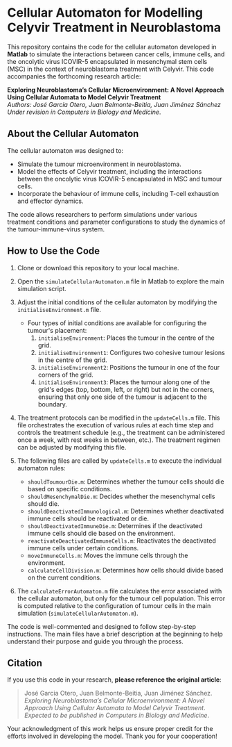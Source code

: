 # Cellular Automaton for Modelling Celyvir Treatment in Neuroblastoma

This repository contains the code for the cellular automaton developed in **Matlab** to simulate the interactions between cancer cells, immune cells, and the oncolytic virus ICOVIR-5 encapsulated in mesenchymal stem cells (MSC) in the context of neuroblastoma treatment with Celyvir. This code accompanies the forthcoming research article:

**Exploring Neuroblastoma’s Cellular Microenvironment: A Novel Approach Using Cellular Automata to Model Celyvir Treatment**  
*Authors: José Garcia Otero, Juan Belmonte-Beitia, Juan Jiménez Sánchez*  
*Under revision in Computers in Biology and Medicine*.

## About the Cellular Automaton

The cellular automaton was designed to:  
- Simulate the tumour microenvironment in neuroblastoma.  
- Model the effects of Celyvir treatment, including the interactions between the oncolytic virus ICOVIR-5 encapsulated in MSC and tumour cells.  
- Incorporate the behaviour of immune cells, including T-cell exhaustion and effector dynamics.  

The code allows researchers to perform simulations under various treatment conditions and parameter configurations to study the dynamics of the tumour-immune-virus system.

## How to Use the Code

1. Clone or download this repository to your local machine.
2. Open the `simulateCellularAutomaton.m` file in Matlab to explore the main simulation script.
3. Adjust the initial conditions of the cellular automaton by modifying the `initialiseEnvironment.m` file.  
   - Four types of initial conditions are available for configuring the tumour's placement:  
     1. `initialiseEnvironment`: Places the tumour in the centre of the grid.  
     2. `initialiseEnvironment1`: Configures two cohesive tumour lesions in the centre of the grid.  
     3. `initialiseEnvironment2`: Positions the tumour in one of the four corners of the grid.  
     4. `initialiseEnvironment3`: Places the tumour along one of the grid's edges (top, bottom, left, or right) but not in the corners, ensuring that only one side of the tumour is adjacent to the boundary.

4. The treatment protocols can be modified in the `updateCells.m` file. This file orchestrates the execution of various rules at each time step and controls the treatment schedule (e.g., the treatment can be administered once a week, with rest weeks in between, etc.). The treatment regimen can be adjusted by modifying this file.

5. The following files are called by `updateCells.m` to execute the individual automaton rules:
   - `shouldToumourDie.m`: Determines whether the tumour cells should die based on specific conditions.
   - `shouldMesenchymalDie.m`: Decides whether the mesenchymal cells should die.
   - `shouldDeactivatedImmunological.m`: Determines whether deactivated immune cells should be reactivated or die.
   - `shouldDeactivatedImmuneDie.m`: Determines if the deactivated immune cells should die based on the environment.
   - `reactivateDeactivatedImmuneCells.m`: Reactivates the deactivated immune cells under certain conditions.
   - `moveImmuneCells.m`: Moves the immune cells through the environment.
   - `calculateCellDivision.m`: Determines how cells should divide based on the current conditions.

6. The `calculateErrorAutomaton.m` file calculates the error associated with the cellular automaton, but only for the tumour cell population. This error is computed relative to the configuration of tumour cells in the main simulation (`simulateCellularAutomaton.m`).

The code is well-commented and designed to follow step-by-step instructions. The main files have a brief description at the beginning to help understand their purpose and guide you through the process.

## Citation

If you use this code in your research, **please reference the original article**:  
> José Garcia Otero, Juan Belmonte-Beitia, Juan Jiménez Sánchez.  
> *Exploring Neuroblastoma’s Cellular Microenvironment: A Novel Approach Using Cellular Automata to Model Celyvir Treatment*.  
> *Expected to be published in Computers in Biology and Medicine*.

Your acknowledgment of this work helps us ensure proper credit for the efforts involved in developing the model. Thank you for your cooperation!
